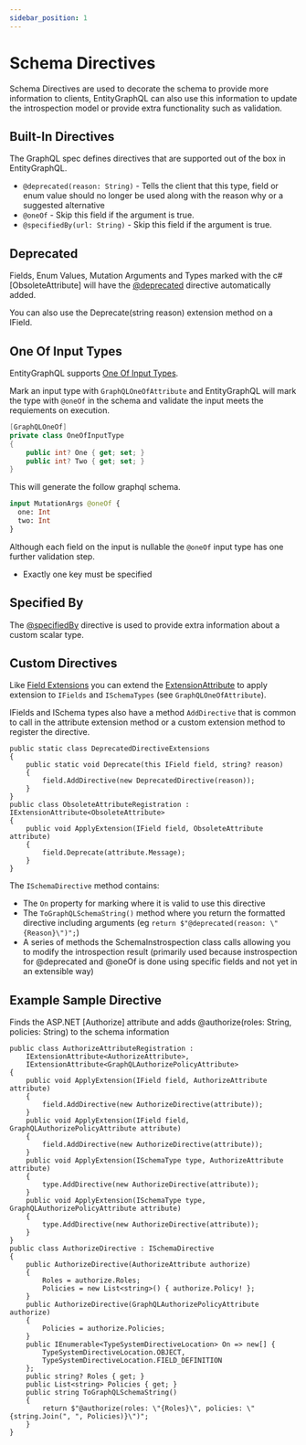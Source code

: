 ```yaml
---
sidebar_position: 1
---
```


# Schema Directives

Schema Directives are used to decorate the schema to provide more information to clients, EntityGraphQL can also use this information to update the introspection model or provide extra functionality such as validation.

## Built-In Directives

The GraphQL spec defines directives that are supported out of the box in EntityGraphQL.

- `@deprecated(reason: String)` - Tells the client that this type, field or enum value should no longer be used along with the reason why or a suggested alternative
- `@oneOf` - Skip this field if the argument is true.
- `@specifiedBy(url: String)` - Skip this field if the argument is true.

## Deprecated

Fields, Enum Values, Mutation Arguments and Types marked with the c# [ObsoleteAttribute] will have the [@deprecated](https://spec.graphql.org/draft/#sec--deprecated) directive automatically added.

You can also use the Deprecate(string reason) extension method on a IField.

## One Of Input Types

EntityGraphQL supports [One Of Input Types](https://github.com/graphql/graphql-spec/pull/825).

Mark an input type with `GraphQLOneOfAttribute` and EntityGraphQL will mark the type with `@oneOf` in the schema and validate the input meets the requiements on execution.

```cs
[GraphQLOneOf]
private class OneOfInputType
{
    public int? One { get; set; }
    public int? Two { get; set; }
}
```

This will generate the follow graphql schema.

```graphql
input MutationArgs @oneOf {
  one: Int
  two: Int
}
```

Although each field on the input is nullable the `@oneOf` input type has one further validation step.

- Exactly one key must be specified

## Specified By

The [@specifiedBy](https://spec.graphql.org/draft/#sec--specifiedBy) directive is used to provide extra information about a custom scalar type.

## Custom Directives

Like [Field Extensions](../field-extensions/) you can extend the [ExtensionAttribute](../other-extensibility/extension-attribute) to apply extension to `IFields` and `ISchemaTypes` (see `GraphQLOneOfAttribute`).

IFields and ISchema types also have a method `AddDirective` that is common to call in the attribute extension method or a custom extension method to register the directive.

```
public static class DeprecatedDirectiveExtensions
{
    public static void Deprecate(this IField field, string? reason)
    {
        field.AddDirective(new DeprecatedDirective(reason));
    }
}
public class ObsoleteAttributeRegistration : IExtensionAttribute<ObsoleteAttribute>
{
    public void ApplyExtension(IField field, ObsoleteAttribute attribute)
    {
        field.Deprecate(attribute.Message);
    }
}
```

The `ISchemaDirective` method contains:

* The `On` property for marking where it is valid to use this directive
* The `ToGraphQLSchemaString()` method where you return the formatted directive including arguments (eg `return $"@deprecated(reason: \"{Reason}\")";`)
* A series of methods the SchemaInstrospection class calls allowing you to modify the introspection result (primarily used because instrospection for @deprecated and @oneOf is done using specific fields and not yet in an extensible way)


## Example Sample Directive

Finds the ASP.NET [Authorize] attribute and adds @authorize(roles: String, policies: String) to the schema information

```
public class AuthorizeAttributeRegistration : 
    IExtensionAttribute<AuthorizeAttribute>,
    IExtensionAttribute<GraphQLAuthorizePolicyAttribute>
{
    public void ApplyExtension(IField field, AuthorizeAttribute attribute)
    {
        field.AddDirective(new AuthorizeDirective(attribute));
    }
    public void ApplyExtension(IField field, GraphQLAuthorizePolicyAttribute attribute)
    {
        field.AddDirective(new AuthorizeDirective(attribute));
    }
    public void ApplyExtension(ISchemaType type, AuthorizeAttribute attribute)
    {
        type.AddDirective(new AuthorizeDirective(attribute));
    }
    public void ApplyExtension(ISchemaType type, GraphQLAuthorizePolicyAttribute attribute)
    {
        type.AddDirective(new AuthorizeDirective(attribute));
    }
}
public class AuthorizeDirective : ISchemaDirective
{
    public AuthorizeDirective(AuthorizeAttribute authorize)
    {
        Roles = authorize.Roles;
        Policies = new List<string>() { authorize.Policy! };
    }
    public AuthorizeDirective(GraphQLAuthorizePolicyAttribute authorize)
    {
        Policies = authorize.Policies;
    }
    public IEnumerable<TypeSystemDirectiveLocation> On => new[] {                
        TypeSystemDirectiveLocation.OBJECT,
        TypeSystemDirectiveLocation.FIELD_DEFINITION            
    };
    public string? Roles { get; }
    public List<string> Policies { get; }
    public string ToGraphQLSchemaString()
    {
        return $"@authorize(roles: \"{Roles}\", policies: \"{string.Join(", ", Policies)}\")";
    }
}
```